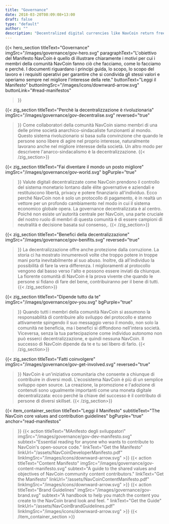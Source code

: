 ```yaml
---
title: "Governance"
date: 2018-03-20T08:09:08+13:00
draft: false
type: "default"
author: ""
description: "Decentralized digital currencies like NavCoin return freedom, privacy and financial power back to the individual."
---
```

<script src="https://ajax.googleapis.com/ajax/libs/jquery/3.3.1/jquery.min.js"></script>
{{< hero_section
titleText="Governance"
imgSrc="/images/governance/gov-hero.svg"
paragraphText="L'obiettivo del Manifesto NavCoin è quello di illustrare chiaramente i motivi per cui i membri della comunità NavCoin fanno ciò che facciamo, come lo facciamo e perché. I documenti riguardano i principi guida, lo scopo, lo scopo del lavoro e i requisiti operativi per garantire che si condivida gli stessi valori e operiamo sempre nel migliore l'interesse della&nbsp;rete."
buttonText="Leggi il Manifesto"
buttonImgSrc="/images/icons/downward-arrow.svg"
buttonLink="#read-manifestos"
>}}

{{< zig_section
titleText="Perchè la decentralizzazione è rivoluzionaria"
imgSrc="/images/governance/gov-decentralise.svg"
reversed="true"
>}}
Come collaboratori della comunità NavCoin siamo membri di una delle prime società anarchico-sindacaliste funzionanti al mondo. Questo sistema rivoluzionario si basa sulla convinzione che quando le persone sono libere di agire nel proprio interesse, naturalmente lavorano anche nel migliore interesse  della società. Un altro modo per descrivere l'anarco-sindacalismo è la&nbsp;decentralizzazione.
{{< /zig_section>}}


{{< zig_section
  titleText="Fai diventare il mondo un posto migliore"
  imgSrc="/images/governance/gov-world.svg"
  bgPurple="true"
>}}
Valute digitali decentralizzate come NavCoin prendono il controllo del sistema monetario lontano dalle élite governative e aziendali e restituiscono libertà, privacy e potere finanziario all'individuo. Ecco perché NavCoin non è solo un protocollo di pagamento, è in realtà un vettore per un profondo cambiamento nel modo in cui il sistema economico globale opera. La governance decentralizzata è al centro. Poiché non esiste un'autorità centrale per NavCoin, una parte cruciale del nostro ruolo di membri di questa comunità è di essere campioni di neutralità e decisione basata sul&nbsp;consenso,.
{{< /zig_section>}}


{{< zig_section
titleText="Benefici della decentralizzazione"
imgSrc="/images/governance/gov-benifits.svg"
reversed="true"
>}}
La decentralizzazione offre anche protezione dalla corruzione. La storia ci ha mostrato innumerevoli volte che troppo potere in troppe mani porta inevitabilmente al suo abuso. Inoltre, dà all'individuo la possibilità di fare la vera differenza. I miglioramenti al protocollo vengono dal basso verso l'alto e possono essere inviati da chiunque. La fiorente comunità di NavCoin è la prova vivente che quando le persone si fidano di fare del bene, contribuiranno per il bene di&nbsp;tutti.
{{< /zig_section>}}


{{< zig_section
  titleText="Dipende tutto da te"
  imgSrc="/images/governance/gov-you.svg"
  bgPurple="true"
>}}
Quando tutti i membri della comunità NavCoin si assumono la responsabilità di contribuire allo sviluppo del protocollo e stanno attivamente spingendo il suo messaggio verso il mondo, non solo la comunità ne beneficia, ma i benefici si diffondono nell'intera società. Viceversa, senza la tua partecipazione come individuo autonomo non può esserci decentralizzazione, e quindi nessuna NavCoin. Il successo di NavCoin dipende da te e tu sei libero di&nbsp;farlo.
{{< /zig_section>}}


{{< zig_section
titleText="Fatti coinvolgere"
imgSrc="/images/governance/gov-get-involved.svg"
reversed="true"
>}}
NavCoin è un'iniziativa comunitaria che consente a chiunque di contribuire in diversi modi. L'ecosistema NavCoin è più di un semplice sviluppo open source. La creazione, la promozione e l'adozione di contenuti sono ugualmente importanti come una moneta digitale decentralizzata: ecco perché la chiave del successo è il contributo di persone di diversi&nbsp;skillset.
{{< /zig_section>}}


{{< item_container_section
    titleText="Leggi il Manifesto"
    subtitleText="The NavCoin core values and contribution&nbsp;guidelines"
    bgPurple="true"
    anchor="read-manifestos"
>}}
    {{< action
        titleText="MAnifesto degli sviluppatori"
        imgSrc="/images/governance/gov-dev-manifesto.svg"
        subtext="Essential reading for anyone who wants to contribute to NavCoin's open-source&nbsp;code."
        linkText="Get the Manifesto"
        linkUrl="/assets/NavCoinDeveloperManifesto.pdf"
        linkImgSrc="/images/icons/downward-arrow.svg"
    >}}
    {{< action
        titleText="Content Manifesto"
        imgSrc="/images/governance/gov-content-manifesto.svg"
        subtext="A guide to the shared values and objectives of NavCoin community content&nbsp;contributors."
        linkText="Get the Manifesto"
        linkUrl="/assets/NavCoinContentManifesto.pdf"
        linkImgSrc="/images/icons/downward-arrow.svg"
    >}}
    {{< action
        titleText="Brand Guidelines"
        imgSrc="/images/governance/gov-brand.svg"
        subtext="A handbook to help you match the content you create to the NavCoin brand look and&nbsp;feel. "
        linkText="Get the Guide"
        linkUrl="/assets/NavCoinBrandGuidelines.pdf"
        linkImgSrc="/images/icons/downward-arrow.svg"
    >}}
{{< /item_container_section >}}

<script>
$("a[href^='#']").click(function(e) {
	e.preventDefault();

	var position = $($(this).attr("href")).offset().top;

	$("body, html").animate({
		scrollTop: position
	} /* speed */ );
});
</script>
